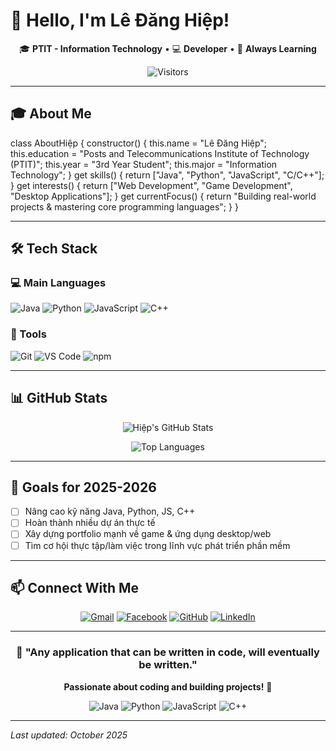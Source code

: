 # 👋 Hello, I'm Lê Đăng Hiệp!

<div align="center">

🎓 **PTIT - Information Technology** • 💻 **Developer** • 🌱 **Always Learning**

![Visitors](https://komarev.com/ghpvc/?username=ledanghiep&color=blueviolet)

</div>

---

## 🎓 About Me

class AboutHiệp {
    constructor() {
        this.name = "Lê Đăng Hiệp";
        this.education = "Posts and Telecommunications Institute of Technology (PTIT)";
        this.year = "3rd Year Student";
        this.major = "Information Technology";
    }
    get skills() {
        return ["Java", "Python", "JavaScript", "C/C++"];
    }
    get interests() {
        return ["Web Development", "Game Development", "Desktop Applications"];
    }
    get currentFocus() {
        return "Building real-world projects & mastering core programming languages";
    }
}

---

## 🛠️ Tech Stack

### 💻 Main Languages

![Java](https://img.shields.io/badge/Java-007396?style=for-the-badge\&logo=java\&logoColor=white)
![Python](https://img.shields.io/badge/Python-3776AB?style=for-the-badge\&logo=python\&logoColor=white)
![JavaScript](https://img.shields.io/badge/JavaScript-F7DF1E?style=for-the-badge\&logo=javascript\&logoColor=black)
![C++](https://img.shields.io/badge/C++-00599C?style=for-the-badge\&logo=cplusplus\&logoColor=white)

### 🔧 Tools

![Git](https://img.shields.io/badge/Git-F05032?style=for-the-badge\&logo=git\&logoColor=white)
![VS Code](https://img.shields.io/badge/VS_Code-007ACC?style=for-the-badge\&logo=visual-studio-code\&logoColor=white)
![npm](https://img.shields.io/badge/npm-CB3837?style=for-the-badge\&logo=npm\&logoColor=white)

---

## 📊 GitHub Stats

<div align="center">

![Hiệp's GitHub Stats](https://github-readme-stats.vercel.app/api?username=hiepcanhcut\&show_icons=true\&theme=default\&hide_border=true)

![Top Languages](https://github-readme-stats.vercel.app/api/top-langs/?username=hiepcanhcut\&layout=compact\&theme=default\&hide_border=true\&langs_count=6\&hide=css,html)

</div>

---

## 🎯 Goals for 2025-2026

* [ ] Nâng cao kỹ năng Java, Python, JS, C++
* [ ] Hoàn thành nhiều dự án thực tế
* [ ] Xây dựng portfolio mạnh về game & ứng dụng desktop/web
* [ ] Tìm cơ hội thực tập/làm việc trong lĩnh vực phát triển phần mềm

---

## 📫 Connect With Me

<div align="center">

[![Gmail](https://img.shields.io/badge/Gmail-D14836?style=for-the-badge\&logo=gmail\&logoColor=white)](mailto:hiepl3252@gmail.com)
[![Facebook](https://img.shields.io/badge/Facebook-1877F2?style=for-the-badge\&logo=facebook\&logoColor=white)](https://facebook.com/eyeheap)
[![GitHub](https://img.shields.io/badge/GitHub-181717?style=for-the-badge\&logo=github\&logoColor=white)](https://github.com/hiepcanhcut)
[![LinkedIn](https://img.shields.io/badge/LinkedIn-0077B5?style=for-the-badge\&logo=linkedin\&logoColor=white)](https://linkedin.com/in/your-profile)

</div>

---

<div align="center">

### 💫 "Any application that can be written in code, will eventually be written."

**Passionate about coding and building projects!** 🚀

![Java](https://img.shields.io/badge/Java-Developer-red)
![Python](https://img.shields.io/badge/Python-Enthusiast-blue)
![JavaScript](https://img.shields.io/badge/JavaScript-Active-yellow)
![C++](https://img.shields.io/badge/C++-Programmer-green)

</div>

---

*Last updated: October 2025*
